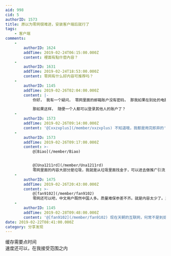 ```yaml
---
aid: 998
cid: 5
authorID: 1573
title: 原以为零网很难进，安装客户端后就行了
tags:
    - 客户端
comments:
    -
        authorID: 1624
        addTime: 2019-02-24T06:15:00.000Z
        content: 裡面有點什麼內容？
    -
        authorID: 1631
        addTime: 2019-02-24T18:53:00.000Z
        content: 零网有什么好内容可推荐吗？
    -
        authorID: 1145
        addTime: 2019-02-26T02:04:00.000Z
        content: |-
            你好， 我有一个疑问， 零网里面的邮箱账户没有密码， 那我如果在别处的电脑登录我申请的零网用户， 也是不需要密码登录的么？

            那如果这样， 随便一个人都可以登录其他人的账户了？
    -
        authorID: 1573
        addTime: 2019-02-26T09:14:00.000Z
        content: '@[xxzxplus](/member/xxzxplus) 不知道哦，我都是用完即弃的'
    -
        authorID: 1573
        addTime: 2019-02-26T09:17:00.000Z
        content: >-
            @[Biao](/member/Biao)


            @[Una1211rd](/member/Una1211rd)
            零网里面的内容大部分是垃圾，我就是从垃圾里面找金子，可以进去做推广引流，没有限制。
    -
        authorID: 1475
        addTime: 2019-02-26T20:43:00.000Z
        content: >-
            @[fan9102](/member/fan9102)
            零网还可以吧，中文用户既然中国人多。质量难保参差不齐。就是内容太少了。里面也有少量高质量文章。
    -
        authorID: 1145
        addTime: 2019-02-28T09:48:00.000Z
        content: '@[fan9102](/member/fan9102) 现在天朝的互联网，何常不是到处是垃圾，你看朋友圈里面的文章，'
date: 2019-02-22T08:41:00.000Z
category: 分享发现
---
```


缓存需要点时间  
速度还可以，在我接受范围之内
